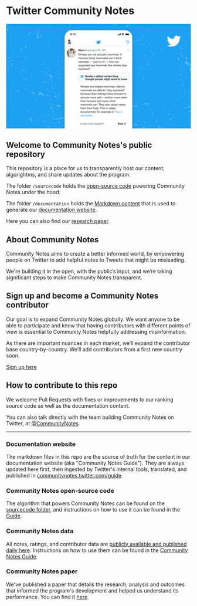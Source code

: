 # Twitter Community Notes

![](/documentation/images/help-rate-this-note-expanded.png)

## Welcome to Community Notes's public repository

This repository is a place for us to transparently host our content, algorightms, and share updates about the program.

The folder `/sourcecode` holds the [open-source code](https://github.com/twitter/communitynotes/tree/main/sourcecode) powering Community Notes under the hood.

The folder `/documentation` holds the [Markdown content](https://github.com/twitter/communitynotes/tree/main/documentation) that is used to generate our [documentation website](https://communitynotes.twitter.com/guide).

Here you can also find our [research paper](https://github.com/twitter/communitynotes/blob/main/birdwatch_paper_2022_10_27.pdf).

## About Community Notes

Community Notes aims to create a better informed world, by empowering people on Twitter to add helpful notes to Tweets that might be misleading.

We're building it in the open, with the public’s input, and we’re taking significant steps to make Community Notes transparent.

## Sign up and become a Community Notes contributor

Our goal is to expand Community Notes globally. We want anyone to be able to participate and know that having contributors with different points of view is essential to Community Notes helpfully addressing misinformation.

As there are important nuances in each market, we’ll expand the contributor base country-by-country. We’ll add contributors from a first new country soon.

[Sign up here](https://twitter.com/i/flow/join-birdwatch)

## How to contribute to this repo

We welcome Pull Requests with fixes or improvements to our ranking source code as well as the documentation content.

You can also talk directly with the team building Community Notes on Twitter, at [@CommunityNotes](https://twitter.com/communitynotes).

---

### Documentation website

The markdown files in this repo are the source of truth for the content in our documentation website (aka "Community Notes Guide"). They are always updated here first, then ingested by Twitter's internal tools, translated, and published in [communitynotes.twitter.com/guide](https://communitynotes.twitter.com/guide).

### Community Notes open-source code

The algorithm that powers Community Notes can be found on the [sourcecode folder](https://github.com/twitter/communitynotes/tree/main/static/sourcecode), and instructions on how to use it can be found in the [Guide](https://twitter.github.io/communitynotes/note-ranking-code/).

### Community Notes data

All notes, ratings, and contributor data are [publicly available and published daily here](https://twitter.com/i/communitynotes/download-data). Instructions on how to use them can be found in the [Community Notes Guide](https://twitter.github.io/communitynotes/download-data/).

### Community Notes paper

We've published a paper that details the research, analysis and outcomes that informed the program's development and helped us understand its performance. You can find it [here](https://github.com/twitter/communitynotes/blob/main/birdwatch_paper_2022_10_27.pdf).

